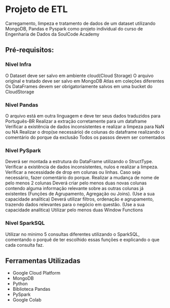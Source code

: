 # Projeto de ETL
Carregamento, limpeza e tratamento de dados de um dataset utilizando MongoDB, Pandas e Pyspark como projeto individual do curso de Engenharia de Dados da SoulCode Academy

## Pré-requisitos:
### Nivel Infra
O Dataset deve ser salvo em ambiente cloud(Cloud Storage)
O arquivo original e tratado deve ser salvo em MongoDB Atlas em coleções diferentes
Os DataFrames devem ser obrigatoriamente salvos em uma bucket do CloudStorage

### Nivel Pandas
O arquivo está em outra linguagem e deve ter seus dados traduzidos para Português-BR
Realizar a extração corretamente para um dataframe
Verificar a existência de dados inconsistentes e realizar a limpeza para NaN ou NA
Realizar o drop(se necessário) de colunas do dataframe realizando o comentário do porque da exclusão 
Todos os passos devem ser comentados

### Nivel PySpark
Deverá ser montada a estrutura do DataFrame utilizando o StructType.
Verificar a existência de dados inconsistentes, nulos e realizar a limpeza.
Verificar a necessidade de drop em colunas ou linhas. Caso seja necessário, fazer comentário do porque.
Realizar a mudança de nome de pelo menos 2 colunas
Deverá criar pelo menos duas novas colunas contendo alguma informação relevante sobre as outras colunas já existentes (Funções de Agrupamento, Agregação ou Joins). (Use a sua capacidade analítica)
Deverá utilizar filtros, ordenação e agrupamento, trazendo dados relevantes para o negócio em questão. (Use a sua capacidade analítica)
Utilizar pelo menos duas Window Functions

### Nivel SparkSQL
Utilizar no minimo 5 consultas diferentes utilizando o SparkSQL, comentando o porquê de ter escolhido essas funções e explicando o que cada consulta faz.


## Ferramentas Utilizadas
* Google Cloud Platform
* MongoDB
* Python
* Biblioteca Pandas
* PySpark
* Google Colab
